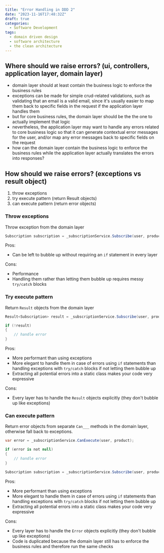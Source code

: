 ```yaml
---
title: "Error Handling in DDD 2"
date: "2023-11-16T17:48:32Z"
draft: true
categories:
  - Software Development
tags:
  - domain driven design
  - software architecture
  - the clean architecture
---
```


## Where should we raise errors? (ui, controllers, application layer, domain layer)

- domain layer should at least contain the business logic to enforce the business rules
- exceptions can be made for simple crud-related validations, such as validating that an email is a valid email, since it's usually easier to map them back to specific fields in the request if the application layer handles them
- but for core business rules, the domain layer should be the the one to actually implement that logic
- nevertheless, the application layer may want to handle any errors related to core business logic so that it can generate contextual error messages for the user, and/or map any error messages back to specific fields on the request
- how can the domain layer contain the business logic to enforce the business rules while the application layer actually translates the errors into responses?

## How should we raise errors? (exceptions vs result object)

1. throw exceptions
1. try execute pattern (return Result objects)
1. can execute pattern (return error objects)

### Throw exceptions

Throw exception from the domain layer

```csharp
Subscription subscription = _subscriptionService.Subscribe(user, product);
```

Pros:

- Can be left to bubble up without requiring an `if` statement in every layer

Cons:

- Performance
- Handling them rather than letting them bubble up requires messy `try/catch` blocks

### Try execute pattern

<!-- TODO: in a separate post, show how this would work elegantly for a web request -->

Return `Result` objects from the domain layer

```csharp
Result<Subscription> result = _subscriptionService.Subscribe(user, product);

if (!result)
{
    // handle error
}
```

Pros:

- More performant than using exceptions
- More elegant to handle them in case of errors using `if` statements than handling exceptions with `try/catch` blocks if not letting them bubble up
- Extracting all potential errors into a static class makes your code very expressive

Cons:

- Every layer has to handle the `Result` objects explicitly (they don't bubble up like exceptions)

### Can execute pattern

Return error objects from separate `Can___` methods in the domain layer, otherwise fall back to exceptions.

```csharp
var error = _subscriptionService.CanExecute(user, product);

if (error is not null)
{
    // handle error
}

Subscription subscription = _subscriptionService.Subscribe(user, product);
```

Pros:

- More performant than using exceptions
- More elegant to handle them in case of errors using `if` statements than handling exceptions with `try/catch` blocks if not letting them bubble up
- Extracting all potential errors into a static class makes your code very expressive

Cons:

- Every layer has to handle the `Error` objects explicitly (they don't bubble up like exceptions)
- Code is duplicated because the domain layer still has to enforce the business rules and therefore run the same checks
